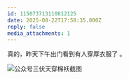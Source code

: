 ```yaml
---
id: 115073713110812125
date: 2025-08-22T17:58:35.000Z
reply: false
media_attachments: 1
---
```


真的，昨天下午出门看到有人穿厚衣服了 。

![公众号三伏天穿棉袄截图](https://files.e5n.cc/media_attachments/files/115/073/712/754/082/293/original/2a38159bb9aba3ab.jpg)
